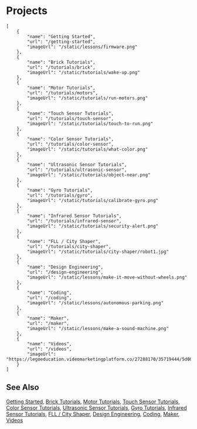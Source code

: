 # Projects

```codecard
[
    {
        "name": "Getting Started",
        "url": "/getting-started",
        "imageUrl": "/static/lessons/firmware.png"
    },
    {
        "name": "Brick Tutorials",
        "url": "/tutorials/brick",
        "imageUrl": "/static/tutorials/wake-up.png"
    },
    {
        "name": "Motor Tutorials",
        "url": "/tutorials/motors",
        "imageUrl": "/static/tutorials/run-motors.png"
    },
    {
        "name": "Touch Sensor Tutorials",
        "url": "/tutorials/touch-sensor",
        "imageUrl": "/static/tutorials/touch-to-run.png"
    },
    {
        "name": "Color Sensor Tutorials",
        "url": "/tutorials/color-sensor",
        "imageUrl": "/static/tutorials/what-color.png"
    },
    {
        "name": "Ultrasonic Sensor Tutorials",
        "url": "/tutorials/ultrasonic-sensor",
        "imageUrl": "/static/tutorials/object-near.png"
    },
    {
        "name": "Gyro Tutorials",
        "url": "/tutorials/gyro",
        "imageUrl": "/static/tutorials/calibrate-gyro.png"
    },
    {
        "name": "Infrared Sensor Tutorials",
        "url": "/tutorials/infrared-sensor",
        "imageUrl": "/static/tutorials/security-alert.png"
    },
    {
        "name": "FLL / City Shaper",
        "url": "/tutorials/city-shaper",
        "imageUrl": "/static/tutorials/city-shaper/robot1.jpg"
    },
    {
        "name": "Design Engineering",
        "url": "/design-engineering",
        "imageUrl": "/static/lessons/make-it-move-without-wheels.png"
    },
    {
        "name": "Coding",
        "url": "/coding",
        "imageUrl": "/static/lessons/autonomous-parking.png"
    },
    {
        "name": "Maker",
        "url": "/maker",
        "imageUrl": "/static/lessons/make-a-sound-machine.png"
    },
    {
        "name": "Videos",
        "url": "/videos",
        "imageUrl": "https://legoeducation.videomarketingplatform.co/27288170/35719444/5d009e5f93fbf479c2e5ed2bf87a7990/thumbnail.png"
    }
]
```

## See Also

[Getting Started](/getting-started),
[Brick Tutorials](/tutorials/brick),
[Motor Tutorials](/tutorials/motors),
[Touch Sensor Tutorials](/tutorials/touch-sensor),
[Color Sensor Tutorials](/tutorials/color-sensor),
[Ultrasonic Sensor Tutorials](/tutorials/ultrasonic-sensor),
[Gyro Tutorials](/tutorials/gyro),
[Infrared Sensor Tutorials](/tutorials/infrared-sensor),
[FLL / City Shaper](/tutorials/city-shaper),
[Design Engineering](/design-engineering),
[Coding](/coding),
[Maker](/maker),
[Videos](/videos)

